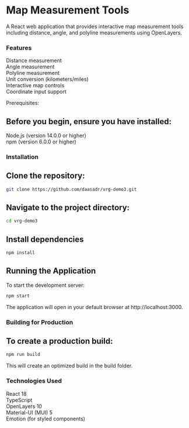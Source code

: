 # Map Measurement Tools
A React web application that provides interactive map measurement tools including distance, angle, and polyline measurements using OpenLayers.

### Features

Distance measurement  
Angle measurement  
Polyline measurement  
Unit conversion (kilometers/miles)  
Interactive map controls  
Coordinate input support

Prerequisites:

## Before you begin, ensure you have installed:

Node.js (version 14.0.0 or higher)  
npm (version 6.0.0 or higher)

### Installation

## Clone the repository:
```bash
git clone https://github.com/daasadr/vrg-demo3.git
```

## Navigate to the project directory:
```bash
cd vrg-demo3
```

## Install dependencies
```bash
npm install
```

## Running the Application

To start the development server:
```bash
npm start
```
The application will open in your default browser at http://localhost:3000.

### Building for Production
## To create a production build:
```bash
npm run build
```
This will create an optimized build in the build folder.


### Technologies Used

React 18    
TypeScript    
OpenLayers 10  
Material-UI (MUI) 5  
Emotion (for styled components)


